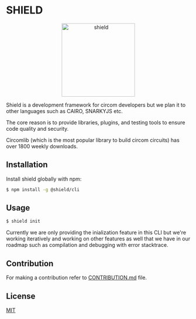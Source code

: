 # SHIELD

<p align="center" >
<img src="https://xord.notion.site/image/https%3A%2F%2Fs3-us-west-2.amazonaws.com%2Fsecure.notion-static.com%2F283b98b7-fdae-4e5a-acaf-248242084e4a%2FICON.png?table=block&id=5306223c-a4f7-45d1-9f54-b9a5f4004cd6&spaceId=49976899-64a1-40fd-a3e6-c2ad82ad7aa1&width=250&userId=&cache=v2" alt="shield" width="200" height="200">
</p>
Shield is a development framework for circom developers but we plan it to other languages such as CAIRO, SNARKYJS etc.

The core reason is to provide libraries, plugins, and testing tools to ensure code quality and security.

Circomlib (which is the most popular library to build circom circuits) has over 1800 weekly downloads.

## Installation

Install shield globally with npm:

```bash
$ npm install -g @shield/cli
```
    
## Usage

```bash
$ shield init
```

Currently we are only providing the inialization feature in this CLI but we're working iteratively and working on other features as well that we have in our roadmap such as compilation and debugging with error stacktrace.

## Contribution
For making a contribution refer to [CONTRIBUTION.md](https://github.com/xorddotcom/SHIELD/CONTRIBUTION.md) file.

## License

[MIT](https://choosealicense.com/licenses/mit/)
